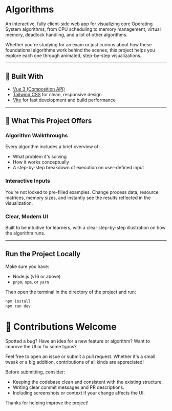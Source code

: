 # Algorithms

An interactive, fully client-side web app for visualizing core Operating System algorithms, from CPU scheduling to memory management, virtual memory, deadlock handling, and a lot of other algorithms.

Whether you're studying for an exam or just curious about how these foundational algorithms work behind the scenes, this project helps you explore each one through animated, step-by-step visualizations.

---

## 🔧 Built With

- [Vue 3 (Composition API)](https://vuejs.org/)
- [Tailwind CSS](https://tailwindcss.com/) for clean, responsive design
- [Vite](https://vitejs.dev/) for fast development and build performance

---

## 🧠 What This Project Offers

### Algorithm Walkthroughs
Every algorithm includes a brief overview of:
- What problem it's solving  
- How it works conceptually  
- A step-by-step breakdown of execution on user-defined input

### Interactive Inputs
You’re not locked to pre-filled examples. Change process data, resource matrices, memory sizes, and instantly see the results reflected in the visualization.

### Clear, Modern UI
Built to be intuitive for learners, with a clear step-by-step illustration on how the algorithm runs.

---

## Run the Project Locally

Make sure you have:
- Node.js (v16 or above)
- `pnpm`, `npm`, or `yarn`

Then open the terminal in the directory of the project and run:

```bash
npm install
npm run dev
```

# 🙌 Contributions Welcome

Spotted a bug? Have an idea for a new feature or algorithm? Want to improve the UI or fix some typos?

Feel free to open an issue or submit a pull request. Whether it's a small tweak or a big addition, contributions of all kinds are appreciated!

Before submitting, consider:

- Keeping the codebase clean and consistent with the existing structure.
- Writing clear commit messages and PR descriptions.
- Including screenshots or context if your change affects the UI.

Thanks for helping improve the project!